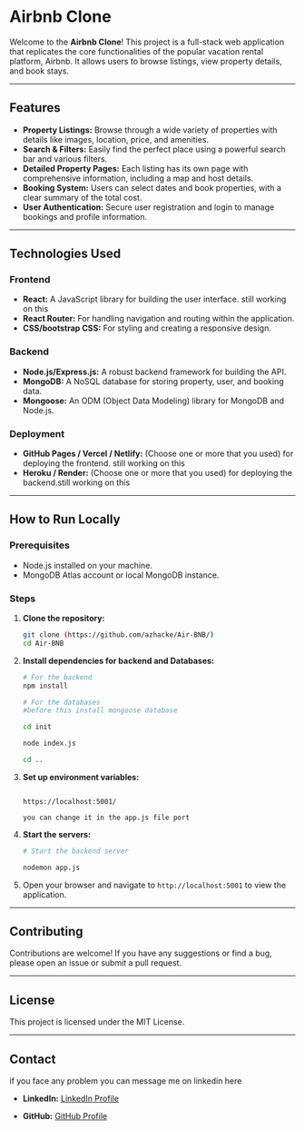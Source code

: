 # Airbnb Clone

Welcome to the **Airbnb Clone**! This project is a full-stack web application that replicates the core functionalities of the popular vacation rental platform, Airbnb. It allows users to browse listings, view property details, and book stays.

---

## Features

* **Property Listings:** Browse through a wide variety of properties with details like images, location, price, and amenities.
* **Search & Filters:** Easily find the perfect place using a powerful search bar and various filters.
* **Detailed Property Pages:** Each listing has its own page with comprehensive information, including a map and host details.
* **Booking System:** Users can select dates and book properties, with a clear summary of the total cost.
* **User Authentication:** Secure user registration and login to manage bookings and profile information.

---

## Technologies Used

### Frontend
* **React:** A JavaScript library for building the user interface. still working on this 
* **React Router:** For handling navigation and routing within the application.
* **CSS/bootstrap CSS:** For styling and creating a responsive design.

### Backend
* **Node.js/Express.js:** A robust backend framework for building the API.
* **MongoDB:** A NoSQL database for storing property, user, and booking data.
* **Mongoose:** An ODM (Object Data Modeling) library for MongoDB and Node.js.

### Deployment
* **GitHub Pages / Vercel / Netlify:** (Choose one or more that you used) for deploying the frontend. still working on this
* **Heroku / Render:** (Choose one or more that you used) for deploying the backend.still working on this

---

## How to Run Locally

### Prerequisites

* Node.js installed on your machine.
* MongoDB Atlas account or local MongoDB instance.

### Steps

1.  **Clone the repository:**
    ```bash
    git clone (https://github.com/azhacke/Air-BNB/)
    cd Air-BNB
    ```

2.  **Install dependencies for  backend and Databases:**
    ```bash
    # For the backend
    npm install

    # For the databases
    #before this install mongoose database

    cd init

    node index.js

    cd ..

    ```

3.  **Set up environment variables:**
    
    ```your default port is  5001

    https://localhost:5001/

    you can change it in the app.js file port

    ```

4.  **Start the servers:**
    ```bash
    # Start the backend server
    
    nodemon app.js

    ```

5.  Open your browser and navigate to `http://localhost:5001` to view the application.

---

## Contributing

Contributions are welcome! If you have any suggestions or find a bug, please open an issue or submit a pull request.

---

## License

This project is licensed under the MIT License.

---

## Contact
 
 if you face any problem you can message me on linkedin here 

* **LinkedIn:** [LinkedIn Profile](https://linkedin.com/in/azhacked)


* **GitHub:** [GitHub Profile](https://github.com/azhacke)
